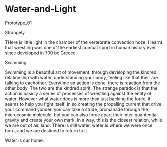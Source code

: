 # Water-and-Light
Prototype_θ1

Strangely

THere is little light in the chamber of the vertebrate convection hoze. I learnt that wrestling was one of the earliest combat sport in human history ever since developed in 700 bc Greece.

Swimming

Swimming is a beautiful art of movement. through developing the kindred relationship with water, understanding your body, feeling like that their are talking to eachother. Everytime an action is done, there is reaction from the other body. The two are the kindred spirit. The strange paradox is that the action is basicly a series of processes of wrestling against the entity of water. However what water does is more than just backing the force, it seems to help you fight itself. In so creating the propelling current that drive your command yonder. you can take a stride, promanade through the microcosmic molecule, but you can also force apart their inter-quantential gravity and create your own mark. In a way, this is the closest relation, while we are out of air, land. There is still water, water is where we were once born, and we are destined to return to it. 

Water is our home.

